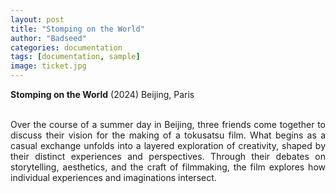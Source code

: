 ```yaml
---
layout: post
title: "Stomping on the World"
author: "Badseed"
categories: documentation
tags: [documentation, sample]
image: ticket.jpg
---
```

**Stomping on the World** (2024) Beijing, Paris

<div align="justify">


 <br /> 
Over the course of a summer day in Beijing, three friends come together to discuss their vision for the making of a tokusatsu film. What begins as a casual exchange unfolds into a layered exploration of creativity, shaped by their distinct experiences and perspectives. Through their debates on storytelling, aesthetics, and the craft of filmmaking, the film explores how individual experiences and imaginations intersect.  <br /> 
 <br /> 

</div>
